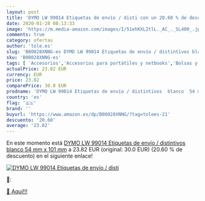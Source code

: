 ```yaml
---
layout: post
title: 'DYMO LW 99014 Etiquetas de envío / disti con un 20.60 % de descuento'
date: 2020-01-28 08:13:33
image: 'https://m.media-amazon.com/images/I/51ehKXL2tlL._AC_._SL400_.jpg'
comments: true
category: ofertas
author: 'tole.es'
slug: 'B00028XNNG-es DYMO LW 99014 Etiquetas de envío / distintivos blanco 54...'
sku: 'B00028XNNG-es'
tags: [ 'Accesorios','Accesorios para portátiles y netbooks','Bolsas y fundas para portátiles y netbooks','Informática','Mochilas para portátiles y netbooks','dymo', ]
actualPrice: 23.82 EUR
currency: EUR
price: 23.82
comparePrice: 30.0 EUR
prodname: 'DYMO LW 99014 Etiquetas de envío / distintivos  blanco  54 mm x 101 mm'
country: 'es'
flag: '🇪🇸'
brand: ''
buyurl: 'https://www.amazon.es/dp/B00028XNNG/?tag=tolees-21'
descuento: '20.60'
average: '23.82'
---
```


En este momento está [DYMO LW 99014 Etiquetas de envío / distintivos  blanco  54 mm x 101 mm](https://www.amazon.es/dp/B00028XNNG/?tag=tolees-21) a 23.82 EUR (original: 30.0 EUR) (20.60 %  de descuento) en el siguiente enlace!

[![DYMO LW 99014 Etiquetas de envío / disti](https://m.media-amazon.com/images/I/51ehKXL2tlL._AC_._SL400_.jpg)](https://www.amazon.es/dp/B00028XNNG/?tag=tolees-21)

🔎:


[🛒 Aquí!!!](https://www.amazon.es/dp/B00028XNNG/?tag=tolees-21)
